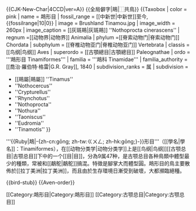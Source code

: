 {{CJK-New-Char|4CCD|ver=A}}
{{全局僻字|䳍|⿰共鳥}}
{{Taxobox
| color = pink
| name = 䳍形目
| fossil_range = [[中新世|中新世]]至今,{{fossilrange|10|0}}
| image = Brushland Tinamou.jpg
| image_width = 260px
| image_caption = [[灰斑䳍|灰斑䳍]] ''Nothoprocta cinerascens''
| regnum =[[动物界|动物界]] Animalia
| phylum =[[脊索动物门|脊索动物门]] Chordata
| subphylum = [[脊椎动物亚门|脊椎动物亚门]] Vertebrata
| classis = [[鸟纲|鸟纲]] Aves
| superordo = [[古顎總目|古顎總目]] Paleognathae
| ordo = '''䳍形目 Tinamiformes'''
| familia = '''䳍科 Tinamidae'''
| familia_authority = [[喬治·羅伯特·格雷|G.R. Gray]], 1840
| subdivision_ranks = 属
| subdivision =
* [[䳍屬|䳍屬]] ''Tinamus''
* ''Nothocercus''
* ''Crypturellus''
* ''Rhynchotus''
* ''Nothoprocta''
* ''Nothura''
* ''Taoniscus''
* ''Eudromia''
* ''Tinamotis''
}}

'''{{Ruby|䳍|-{zh-cn:gōng; zh-tw:ㄍㄨㄥ; zh-hk:gōng;}-}}形目'''（[[學名|學名]]：Tinamiformes），在[[动物分类学|动物分类学]]上是[[鸟纲|鸟纲]][[古颚总目|古颚总目]]下中的一个[[目|目]]，分為9属47种，是古颚总目各种鳥類中體型最少的種類，常被和[[鷸鴕|鷸鴕]]搞混。特徵是腳掌大而體型圓。䳍形目的鳥主要散佈於[[拉丁美洲|拉丁美洲]]，而且由於生存環境日漸受到破壞，大都瀕臨絕種。

{{bird-stub}}
{{Aven-order}}

[[Category:䳍形目|Category:䳍形目]]
[[Category:古颚总目|Category:古颚总目]]